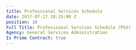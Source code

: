 ```yaml
---
title: Professional Services Schedule
date: 2017-07-17 18:25:00 Z
position: 10
Full Title: Professional Services Schedule (PSS)
Agency: General Services Administration
Is Prime Contract: true
---
```



